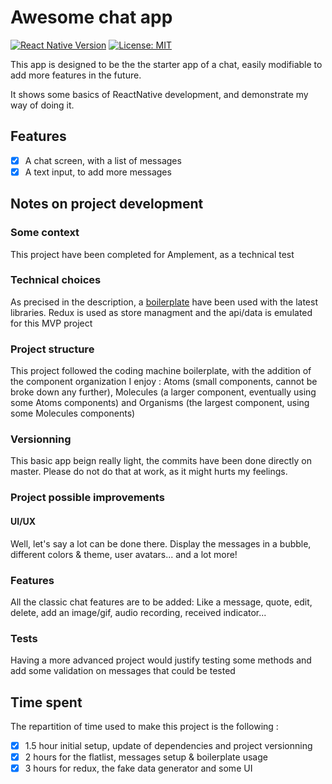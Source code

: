 # Awesome chat app

[![React Native Version](https://img.shields.io/badge/react--native-0.69.X-green)]()
[![License: MIT](https://img.shields.io/badge/License-MIT-yellow.svg)](https://opensource.org/licenses/MIT)

This app is designed to be the the starter app of a chat, easily modifiable to add more features in the future.  

It shows some basics of ReactNative development, and demonstrate my way of doing it.

## Features
 - [x] A chat screen, with a list of messages
 - [x] A text input, to add more messages
 
## Notes on project development  
### Some context
This project have been completed for Amplement, as a technical test

### Technical choices
As precised in the description, a [boilerplate](https://github.com/thecodingmachine/react-native-boilerplate) have been used  with the latest libraries.
Redux is used as store managment and the api/data is emulated for this MVP project

### Project structure
This project followed the coding machine boilerplate, with the addition of the component organization I enjoy : Atoms (small components, cannot be broke down any further), Molecules (a larger component, eventually using some Atoms components) and Organisms (the largest component, using some Molecules components)

### Versionning
This basic app beign really light, the commits have been done directly on master. Please do not do that at work, as it might hurts my feelings.

### Project possible improvements

#### UI/UX  
Well, let's say a lot can be done there. Display the messages in a bubble, different colors & theme, user avatars... and a lot more!

### Features
All the classic chat features are to be added: Like a message, quote, edit, delete, add an image/gif, audio recording, received indicator...

### Tests
Having a more advanced project would justify testing some methods and add some validation on messages that could be tested

## Time spent
The repartition of time used to make this project is the following : 
- [x] 1.5 hour initial setup, update of dependencies and project versionning
- [x] 2 hours for the flatlist, messages setup & boilerplate usage
- [x] 3 hours for redux, the fake data generator and some UI
